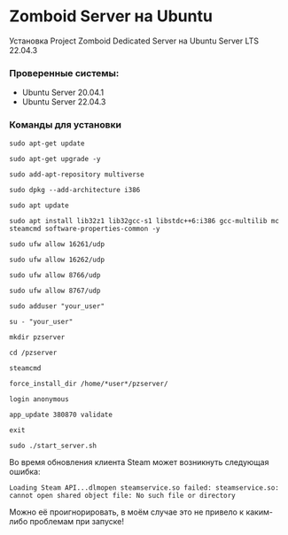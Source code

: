 # Zomboid Server на Ubuntu
Установка Project Zomboid Dedicated Server на Ubuntu Server LTS 22.04.3

### Проверенные системы:
- Ubuntu Server 20.04.1
- Ubuntu Server 22.04.3

### Команды для установки


`sudo apt-get update`

`sudo apt-get upgrade -y`

`sudo add-apt-repository multiverse`

`sudo dpkg --add-architecture i386`

`sudo apt update`

`sudo apt install lib32z1 lib32gcc-s1 libstdc++6:i386 gcc-multilib mc steamcmd software-properties-common -y`

`sudo ufw allow 16261/udp`

`sudo ufw allow 16262/udp`

`sudo ufw allow 8766/udp`

`sudo ufw allow 8767/udp`

`sudo adduser "your_user"`

`su - "your_user"`

`mkdir pzserver`

`cd /pzserver`

`steamcmd`

`force_install_dir /home/*user*/pzserver/`

`login anonymous`

`app_update 380870 validate`

`exit`

`sudo ./start_server.sh`

Во время обновления клиента Steam может возникнуть следующая ошибка:

`Loading Steam API...dlmopen steamservice.so failed: steamservice.so: cannot open shared object file: No such file or directory`

Можно её проигнорировать, в моём случае это не привело к каким-либо проблемам при запуске!
